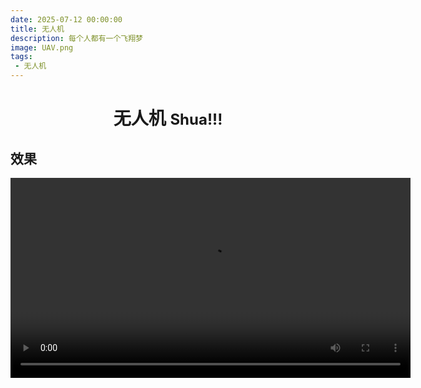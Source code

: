 ```yaml
---
date: 2025-07-12 00:00:00
title: 无人机
description: 每个人都有一个飞翔梦
image: UAV.png
tags: 
 - 无人机
---
```


# <center>无人机 <font size=5>Shua!!!</font><center>

## 效果
<video width="640" src="UAV.mp4" controls></video>
